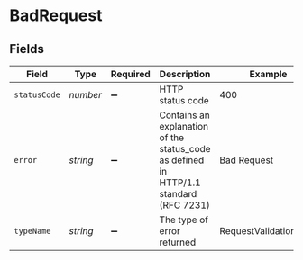 # BadRequest


## Fields

| Field                                                                                 | Type                                                                                  | Required                                                                              | Description                                                                           | Example                                                                               |
| ------------------------------------------------------------------------------------- | ------------------------------------------------------------------------------------- | ------------------------------------------------------------------------------------- | ------------------------------------------------------------------------------------- | ------------------------------------------------------------------------------------- |
| `statusCode`                                                                          | *number*                                                                              | :heavy_minus_sign:                                                                    | HTTP status code                                                                      | 400                                                                                   |
| `error`                                                                               | *string*                                                                              | :heavy_minus_sign:                                                                    | Contains an explanation of the status_code as defined in HTTP/1.1 standard (RFC 7231) | Bad Request                                                                           |
| `typeName`                                                                            | *string*                                                                              | :heavy_minus_sign:                                                                    | The type of error returned                                                            | RequestValidationError                                                                |
